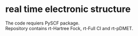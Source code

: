 # real time electronic structure
The code requiers PySCF package.  
Repository contains rt-Hartree Fock, rt-Full CI and rt-pDMET. 
